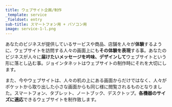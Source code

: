 ```yaml
---
title: ウェブサイト企画/制作
_template: service
_fieldset: entry
sub-title: スマートフォン用 + パソコン用
image: service-1-l.png
---
```

あなたのビジネスが提供しているサービスや商品、店舗を人々が**体験**するように、ウェブサイトを訪問する人々の画面上にも**その体験を表現**する事。あなたのビジネスが人々に**届けたいメッセージを吟味、デザインして**ウェブサイトという形に落とし込む事。ジョインタネットはウェブサイトの制作時にそれを大切にします。


また、今やウェブサイトは、人々の机の上にある画面からだけではなく、人々がポケットから取り出した小さな画面からも同じ様に閲覧されるものとなりました。スマートフォン、タブレット、ノートブック、デスクトップ。**各機器のサイズに適応**できるウェブサイトを制作致します。





